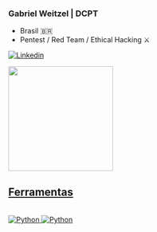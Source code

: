 ### Gabriel Weitzel | DCPT

- Brasil 🇧🇷
- Pentest / Red Team / Ethical Hacking ⚔

[![Linkedin](https://img.shields.io/badge/LinkedIn-0077B5?style=for-the-badge&logo=linkedin&logoColor=white)](https://www.linkedin.com/in/gabriel-weitzel/)

<div>
  <a href="https://github.com/Gabrielzw7">
  <img height="210em" src="https://github-readme-stats.vercel.app/api?username=Gabrielzw7&show_icons=true&theme=chartreuse-dark&include_all_commits=true&count_private=true"/>
</div>

 ## Ferramentas
  
<div style="display: inline_block"><br>
  <img aligh="center" alt="Python" src="https://img.shields.io/badge/Python-3776AB?style=for-the-badge&logo=python&logoColor=white" />
  <img aligh="center" alt="Python" src="https://img.shields.io/badge/Shell_Script-121011?style=for-the-badge&logo=gnu-bash&logoColor=white" />
</div>
  
   	
